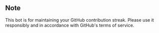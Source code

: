 
## Note

This bot is for maintaining your GitHub contribution streak. Please use it responsibly and in accordance with GitHub's terms of service. 
